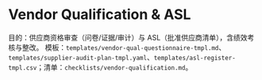 # Vendor Qualification & ASL

目的：供应商资格审查（问卷/证据/审计）与 ASL（批准供应商清单），含绩效考核与整改。
模板：`templates/vendor-qual-questionnaire-tmpl.md`、`templates/supplier-audit-plan-tmpl.yaml`、`templates/asl-register-tmpl.csv`；清单：`checklists/vendor-qualification.md`。
